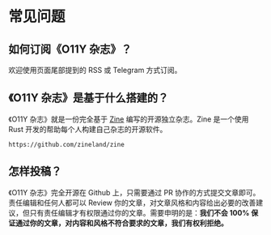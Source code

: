 # 常见问题


## 如何订阅《O11Y 杂志》？

欢迎使用页面尾部提到的 RSS 或 Telegram 方式订阅。

## 《O11Y 杂志》是基于什么搭建的？

《O11Y 杂志》就是一份完全基于 [Zine](https://github.com/zineland/zine) 编写的开源独立杂志。Zine 是一个使用 Rust 开发的帮助每个人构建自己杂志的开源软件。

```urlpreview
https://github.com/zineland/zine
```

## 怎样投稿？

《O11Y 杂志》完全开源在 Github 上，只需要通过 PR 协作的方式提交文章即可。责任编辑和任何人都可以 Review 你的文章，对文章风格和内容给出必要的改善建议，但只有责任编辑才有权限通过你的文章。需要申明的是：**我们不会 100% 保证通过你的文章，对内容和风格不符合要求的文章，我们有权利拒绝。**